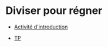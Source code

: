 # Diviser pour régner

* [Activité d'introduction](https://notebook.basthon.fr/?from=https://raw.githubusercontent.com/thfruchart/tnsi/main/10/ACTIVITE_Complexit%C3%A9.ipynb)

* [TP](TP)
